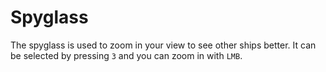 # Spyglass

The spyglass is used to zoom in your view to see other ships better. It can be selected by pressing `3` and you can zoom in with `LMB`.